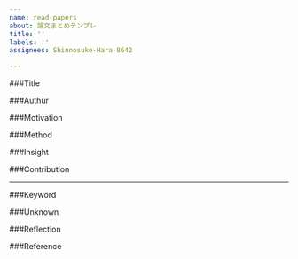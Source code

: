 ```yaml
---
name: read-papers
about: 論文まとめテンプレ
title: ''
labels: ''
assignees: Shinnosuke-Hara-8642

---
```


###Title

###Authur

###Motivation

###Method

###Insight

###Contribution

***

###Keyword

###Unknown

###Reflection

###Reference
